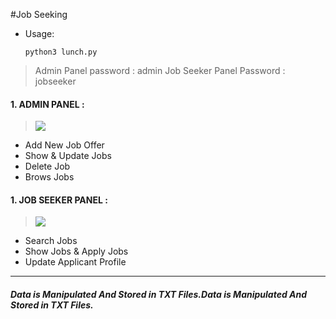#Job Seeking 

* Usage:

	`python3 lunch.py`

> Admin Panel password : admin
Job Seeker Panel Password : jobseeker

#### 1. ADMIN PANEL :

> ![](https://i.imgur.com/elw7VPe.png)
- Add New Job Offer
- Show & Update Jobs
- Delete Job
- Brows Jobs

#### 1. JOB SEEKER PANEL :
> ![](https://i.imgur.com/jhLfWki.png)
- Search Jobs
- Show Jobs & Apply Jobs
- Update Applicant Profile





------------


##### Data is Manipulated And Stored in TXT Files.Data is Manipulated And Stored in TXT Files.
